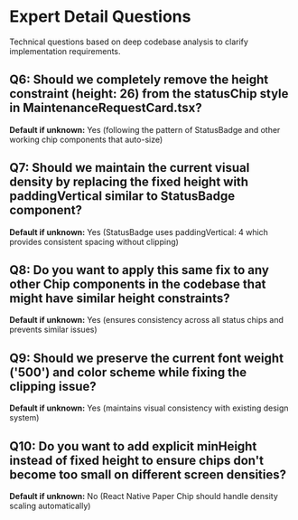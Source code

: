 # Expert Detail Questions

Technical questions based on deep codebase analysis to clarify implementation requirements.

## Q6: Should we completely remove the height constraint (height: 26) from the statusChip style in MaintenanceRequestCard.tsx?
**Default if unknown:** Yes (following the pattern of StatusBadge and other working chip components that auto-size)

## Q7: Should we maintain the current visual density by replacing the fixed height with paddingVertical similar to StatusBadge component?
**Default if unknown:** Yes (StatusBadge uses paddingVertical: 4 which provides consistent spacing without clipping)

## Q8: Do you want to apply this same fix to any other Chip components in the codebase that might have similar height constraints?
**Default if unknown:** Yes (ensures consistency across all status chips and prevents similar issues)

## Q9: Should we preserve the current font weight ('500') and color scheme while fixing the clipping issue?
**Default if unknown:** Yes (maintains visual consistency with existing design system)

## Q10: Do you want to add explicit minHeight instead of fixed height to ensure chips don't become too small on different screen densities?
**Default if unknown:** No (React Native Paper Chip should handle density scaling automatically)